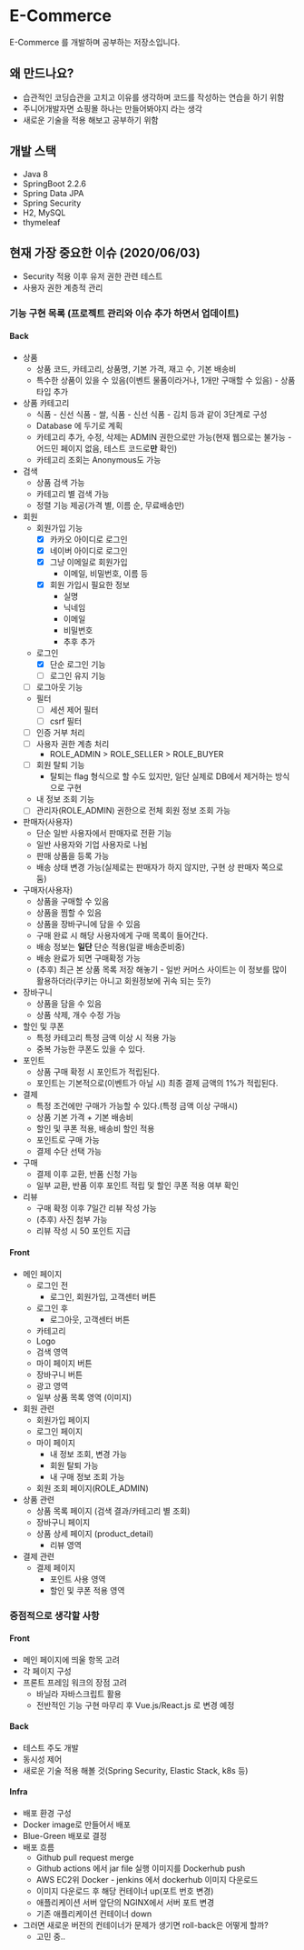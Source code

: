 # E-Commerce

E-Commerce 를 개발하며 공부하는 저장소입니다.

## 왜 만드나요?

- 습관적인 코딩습관을 고치고 이유를 생각하며 코드를 작성하는 연습을 하기 위함
- 주니어개발자면 쇼핑몰 하나는 만들어봐야지 라는 생각
- 새로운 기술을 적용 해보고 공부하기 위함

## 개발 스택

- Java 8
- SpringBoot 2.2.6
- Spring Data JPA
- Spring Security
- H2, MySQL
- thymeleaf

## 현재 가장 중요한 이슈 (2020/06/03)

- Security 적용 이후 유저 권한 관련 테스트
- 사용자 권한 계층적 관리

### 기능 구현 목록 (프로젝트 관리와 이슈 추가 하면서 업데이트)

#### Back

- 상품
    - 상품 코드, 카테고리, 상품명, 기본 가격, 재고 수, 기본 배송비
    - 특수한 상품이 있을 수 있음(이벤트 물품이라거나, 1개만 구매할 수 있음) - 상품 타입 추가
- 상품 카테고리
    - 식품 - 신선 식품 - 쌀, 식품 - 신선 식품 - 김치 등과 같이 3단계로 구성
    - Database 에 두기로 계획
    - 카테고리 추가, 수정, 삭제는 ADMIN 권한으로만 가능(현재 웹으로는 불가능 - 어드민 페이지 없음, 테스트 코드로**만** 확인)
    - 카테고리 조회는 Anonymous도 가능
- 검색
    - 상품 검색 가능
    - 카테고리 별 검색 가능
    - 정렬 기능 제공(가격 별, 이름 순, 무료배송만)
- 회원
    - 회원가입 기능
        - [x] 카카오 아이디로 로그인
        - [x] 네이버 아이디로 로그인
        - [x] 그냥 이메일로 회원가입
            - 이메일, 비밀번호, 이름 등
        - [x] 회원 가입시 필요한 정보
            - 실명
            - 닉네임
            - 이메일
            - 비밀번호
            - 추후 추가
    - 로그인
        - [x] 단순 로그인 기능
        - [ ] 로그인 유지 기능
    - [ ] 로그아웃 기능
    - 필터
        - [ ] 세션 제어 필터
        - [ ] csrf 필터
    - [ ] 인증 거부 처리
    - [ ] 사용자 권한 계층 처리
        - ROLE_ADMIN > ROLE_SELLER > ROLE_BUYER
    - [ ] 회원 탈퇴 기능
        - 탈퇴는 flag 형식으로 할 수도 있지만, 일단 실제로 DB에서 제거하는 방식으로 구현
    - 내 정보 조회 기능
    - [ ] 관리자(ROLE_ADMIN) 권한으로 전체 회원 정보 조회 가능
- 판매자(사용자)
    - 단순 일반 사용자에서 판매자로 전환 기능
    - 일반 사용자와 기업 사용자로 나뉨
    - 판매 상품을 등록 가능
    - 배송 상태 변경 가능(실제로는 판매자가 하지 않지만, 구현 상 판매자 쪽으로 둠)
- 구매자(사용자)
    - 상품을 구매할 수 있음
    - 상품을 찜할 수 있음
    - 상품을 장바구니에 담을 수 있음
    - 구매 완료 시 해당 사용자에게 구매 목록이 들어간다.
    - 배송 정보는 **일단** 단순 적용(일괄 배송준비중)
    - 배송 완료가 되면 구매확정 가능
    - (추후) 최근 본 상품 목록 저장 해놓기 - 일반 커머스 사이트는 이 정보를 많이 활용하더라(쿠키는 아니고 회원정보에 귀속 되는 듯?)
- 장바구니
    - 상품을 담을 수 있음
    - 상품 삭제, 개수 수정 가능
- 할인 및 쿠폰
    - 특정 카테고리 특정 금액 이상 시 적용 가능
    - 중복 가능한 쿠폰도 있을 수 있다.
- 포인트
    - 상품 구매 확정 시 포인트가 적립된다.
    - 포인트는 기본적으로(이벤트가 아닐 시) 최종 결제 금액의 1%가 적립된다.
- 결제
    - 특정 조건에만 구매가 가능할 수 있다.(특정 금액 이상 구매시)
    - 상품 기본 가격 + 기본 배송비
    - 할인 및 쿠폰 적용, 배송비 할인 적용
    - 포인트로 구매 가능
    - 결제 수단 선택 가능
- 구매
    - 결제 이후 교환, 반품 신청 가능
    - 일부 교환, 반품 이후 포인트 적립 및 할인 쿠폰 적용 여부 확인
- 리뷰
    - 구매 확정 이후 7일간 리뷰 작성 가능
    - (추후) 사진 첨부 가능
    - 리뷰 작성 시 50 포인트 지급
    
#### Front

- 메인 페이지
    - 로그인 전
        - 로그인, 회원가입, 고객센터 버튼
    - 로그인 후
        - 로그아웃, 고객센터 버튼
    - 카테고리
    - Logo
    - 검색 영역
    - 마이 페이지 버튼
    - 장바구니 버튼
    - 광고 영역
    - 일부 상품 목록 영역 (이미지) 
- 회원 관련
    - 회원가입 페이지
    - 로그인 페이지
    - 마이 페이지
        - 내 정보 조회, 변경 가능
        - 회원 탈퇴 가능
        - 내 구매 정보 조회 가능
    - 회원 조회 페이지(ROLE_ADMIN)
- 상품 관련
    - 상품 목록 페이지 (검색 결과/카테고리 별 조회)
    - 장바구니 페이지
    - 상품 상세 페이지 (product_detail)
        - 리뷰 영역
- 결제 관련
    - 결제 페이지
        - 포인트 사용 영역
        - 할인 및 쿠폰 적용 영역
        
### 중점적으로 생각할 사항

#### Front

- 메인 페이지에 띄울 항목 고려
- 각 페이지 구성
- 프론트 프레임 워크의 장점 고려
    - 바닐라 자바스크립트 활용
    - 전반적인 기능 구현 마무리 후 Vue.js/React.js 로 변경 예정

#### Back

- 테스트 주도 개발
- 동시성 제어
- 새로운 기술 적용 해볼 것(Spring Security, Elastic Stack, k8s 등)

#### Infra

- 배포 환경 구성
- Docker image로 만들어서 배포
- Blue-Green 배포로 결정
- 배포 흐름
    - Github pull request merge
    - Github actions 에서 jar file 실행 이미지를 Dockerhub push
    - AWS EC2위 Docker - jenkins 에서 dockerhub 이미지 다운로드
    - 이미지 다운로드 후 해당 컨테이너 up(포트 번호 변경)
    - 애플리케이션 서버 앞단의 NGINX에서 서버 포트 변경
    - 기존 애플리케이션 컨테이너 down
- 그러면 새로운 버전의 컨테이너가 문제가 생기면 roll-back은 어떻게 할까?
    - 고민 중..
